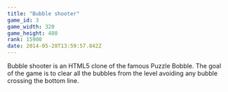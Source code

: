 ```yaml
---
title: "Bubble shooter"
game_id: 3
game_width: 320
game_height: 480
rank: 15900
date: 2014-05-28T13:59:57.842Z
---
```

Bubble shooter is an HTML5 clone of the famous Puzzle Bobble.  The goal of the game is to clear all the bubbles from the level avoiding any bubble crossing the bottom line.